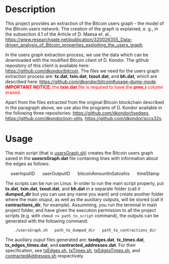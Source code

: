 # Description
This project provides an extraction of the Bitcoin users graph - the model of the Bitcoin users network. The creation of the graph is explained, e. g., in the subsection $4.1$ of the Article of D. Maesa et. al., https://www.researchgate.net/publication/320026355_Data-driven_analysis_of_Bitcoin_properties_exploiting_the_users_graph. 

In the users graph extraction process, we use the data which can be downloaded with the modified Bitcoin client of D. Kondor. The github repository of this client is available here: https://github.com/dkondor/bitcoin. The files we need for the users graph extraction process are: **tx.dat**, **txin.dat**, **txout.dat**, and **bh.dat**, which are described here: https://github.com/dkondor/bitcoin#usage-dump-mode. <span style="color:red">**IMPORTANT NOTICE**: the **txin.dat** file is required to have the **prev_i** column erased</span>.

Apart from the files extracted from the original Bitcoin blockchain described in the paragraph above, we use also the programs of D. Kondor available in the following three repositories: https://github.com/dkondor/txedges, https://github.com/dkondor/join-utils, https://github.com/dkondor/sccs32s.

# Usage
The main script (that is [usersGraph.sh](./usersGraph.sh)) creates the Bitcoin users graph saved in the **usesrsGraph.dat** file containing lines with information about the edges as follows:
<p align="center">
  userInputID &nbsp;&nbsp;&nbsp;&nbsp;&nbsp;userOutputID &nbsp;&nbsp;&nbsp;&nbsp;&nbsp;bitcoinAmountInSatoshis &nbsp;&nbsp;&nbsp;&nbsp;&nbsp;timeStamp
</p>

The scripts can be run on Linux. In order to run the main script properly, put **tx.dat**, **txin.dat**, **txout.dat**, and **bh.dat** in a separate folder (call it **dumped_dir** but you can use any name you want) and create another folder where the main otuput, as well as the auxiliary outputs, will be stored (call it **contractions_dir**, for example). Assumming, you run the terminal in main project folder, and have given the execution permission to all the project scripts (e.g. with `chmod +x path_to_script` command), the outputs can be generated with the following command:

<p align="center">
<code>./usersGraph.sh &nbsp;&nbsp;path_to_dumped_dir &nbsp;&nbsp;path_to_contractions_dir</code>
</p>

The auxiliary ouput files generated are: **txedges.dat**, **tx_times.dat**, **tx_edges_times.dat**, and **contracted_addresses.dat**. For their specification, see [txEdges.sh](./txEdges.sh), [txTimes.sh](./txTimes.sh), [txEdgesTimes.sh](./txEdgesTimes.sh), and [contractedAddresses.sh](./contractedAddresses.sh) respectively.
